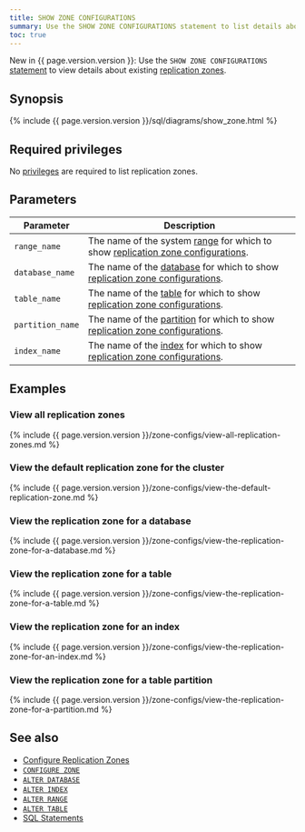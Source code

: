 ```yaml
---
title: SHOW ZONE CONFIGURATIONS
summary: Use the SHOW ZONE CONFIGURATIONS statement to list details about existing replication zones.
toc: true
---
```


<span class="version-tag">New in {{  page.version.version  }}:</span> Use the `SHOW ZONE CONFIGURATIONS` [statement](sql-statements.html) to view details about existing [replication zones](configure-replication-zones.html).

## Synopsis

<div class="horizontal-scroll">
{%  include {{  page.version.version  }}/sql/diagrams/show_zone.html %}
</div>

## Required privileges

No [privileges](authorization.html#assign-privileges) are required to list replication zones.

## Parameters

Parameter | Description
----------|------------
`range_name` | The name of the system [range](architecture/overview.html#glossary) for which to show [replication zone configurations](configure-replication-zones.html).
`database_name` | The name of the [database](create-database.html) for which to show [replication zone configurations](configure-replication-zones.html).
`table_name` | The name of the [table](create-table.html) for which to show [replication zone configurations](configure-replication-zones.html).
`partition_name` | The name of the [partition](partitioning.html) for which to show [replication zone configurations](configure-replication-zones.html).
`index_name` | The name of the [index](indexes.html) for which to show [replication zone configurations](configure-replication-zones.html).

## Examples

### View all replication zones

{%  include {{  page.version.version  }}/zone-configs/view-all-replication-zones.md %}

### View the default replication zone for the cluster

{%  include {{  page.version.version  }}/zone-configs/view-the-default-replication-zone.md %}

### View the replication zone for a database

{%  include {{  page.version.version  }}/zone-configs/view-the-replication-zone-for-a-database.md %}

### View the replication zone for a table

{%  include {{  page.version.version  }}/zone-configs/view-the-replication-zone-for-a-table.md %}

### View the replication zone for an index

{%  include {{  page.version.version  }}/zone-configs/view-the-replication-zone-for-an-index.md %}

### View the replication zone for a table partition

{%  include {{  page.version.version  }}/zone-configs/view-the-replication-zone-for-a-partition.md %}

## See also

- [Configure Replication Zones](configure-replication-zones.html)
- [`CONFIGURE ZONE`](configure-zone.html)
- [`ALTER DATABASE`](alter-database.html)
- [`ALTER INDEX`](alter-index.html)
- [`ALTER RANGE`](alter-range.html)
- [`ALTER TABLE`](alter-table.html)
- [SQL Statements](sql-statements.html)
